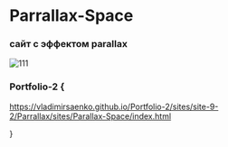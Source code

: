 # Parrallax-Space
 
### сайт с эффектом parallax

![111](https://user-images.githubusercontent.com/56477695/115112800-e5d4cb80-9f8f-11eb-8492-05b16e7f5cd0.png)

### Portfolio-2 {

https://vladimirsaenko.github.io/Portfolio-2/sites/site-9-2/Parrallax/sites/Parallax-Space/index.html

}
